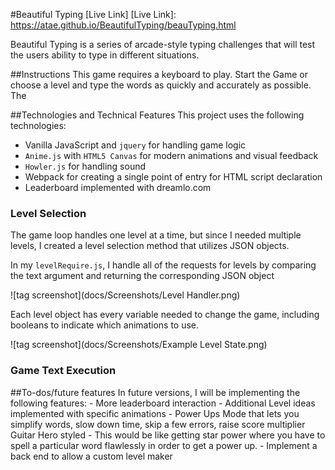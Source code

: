 #Beautiful Typing
[Live Link]
[Live Link]: https://atae.github.io/BeautifulTyping/beauTyping.html

Beautiful Typing is a series of arcade-style typing challenges that will test the users ability to type in different situations.

##Instructions
  This game requires a keyboard to play. Start the Game or choose a level and type the words as quickly and accurately as possible. The

##Technologies and Technical Features
This project uses the following technologies:
- Vanilla JavaScript and `jquery` for handling game logic
- `Anime.js` with `HTML5 Canvas` for modern animations and visual feedback
- `Howler.js` for handling sound
- Webpack for creating a single point of entry for HTML script declaration
- Leaderboard implemented with dreamlo.com

### Level Selection
  The game loop handles one level at a time, but since I needed multiple levels, I created a level selection method that utilizes JSON objects.

  In my `levelRequire.js`, I handle all of the requests for levels by comparing the text argument and returning the corresponding JSON object

  ![tag screenshot](docs/Screenshots/Level Handler.png)

  Each level object has every variable needed to change the game, including booleans to indicate which animations to use.

  ![tag screenshot](docs/Screenshots/Example Level State.png)

### Game Text Execution



##To-dos/future features
  In future versions, I will be implementing the following features:
    - More leaderboard interaction
    - Additional Level ideas implemented with specific animations
    - Power Ups Mode that lets you simplify words, slow down time, skip a few errors, raise score multiplier Guitar Hero styled
        - This would be like getting star power where you have to spell a particular word flawlessly in order to get a power up.
    - Implement a back end to allow a custom level maker
